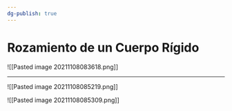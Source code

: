 ```yaml
---
dg-publish: true
---
```

# Rozamiento de un Cuerpo Rígido
![[Pasted image 20211108083618.png]]

---
![[Pasted image 20211108085219.png]]


![[Pasted image 20211108085309.png]]
